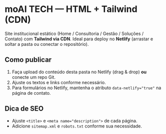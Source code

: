 
# moAI TECH — HTML + Tailwind (CDN)

Site institucional estático (Home / Consultoria / Gestão / Soluções / Contato) com **Tailwind via CDN**.
Ideal para deploy no **Netlify** (arrastar e soltar a pasta ou conectar o repositório).

## Como publicar
1. Faça upload do conteúdo desta pasta no Netlify (drag & drop) **ou** conecte um repo Git.
2. Ajuste os textos e links conforme necessário.
3. Para formulários no Netlify, mantenha o atributo `data-netlify="true"` na página de contato.

## Dica de SEO
- Ajuste `<title>` e `<meta name="description">` de cada página.
- Adicione `sitemap.xml` e `robots.txt` conforme sua necessidade.
